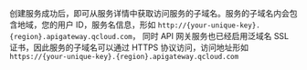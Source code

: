 创建服务成功后，即可从服务详情中获取访问服务的子域名。服务的子域名内会包含地域，您的用户 ID，服务名信息，形如 `http://{your-unique-key}.{region}.apigateway.qcloud.com`， 同时 API 网关服务也已经启用泛域名 SSL 证书，因此服务的子域名可以通过 HTTPS 协议访问，访问地址形如 `https://{your-unique-key}.{region}.apigateway.qcloud.com`